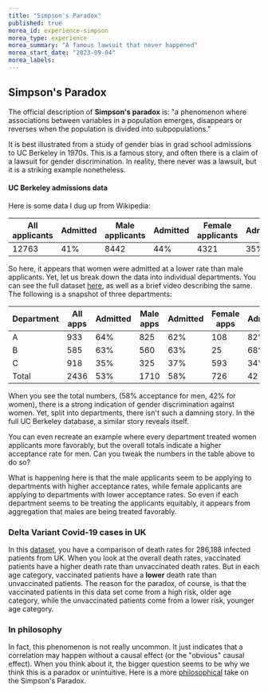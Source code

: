 ```yaml
---
title: "Simpson's Paradox"
published: true
morea_id: experience-simpson
morea_type: experience
morea_summary: "A famous lawsuit that never happened"
morea_start_date: "2023-09-04"
morea_labels:
---
```


## Simpson's Paradox

The official description of __Simpson's paradox__ is: "a phenomenon
where associations between variables in a population emerges,
disappears or reverses when the population is divided into
subpopulations."

It is best illustrated from a study of gender bias in grad school
admissions to UC Berkeley in 1970s. This is a famous story, and often
there is a claim of a lawsuit for gender discrimination. In reality,
there never was a lawsuit, but it is a striking example nonetheless.

#### UC Berkeley admissions data
Here is some data I dug up from Wikipedia:

| All applicants| Admitted | Male applicants| Admitted | Female applicants| Admitted |
|---|---|---|---|----|----|
| 12763 | 41% | 8442 | 44% | 4321 | 35% |

So here, it appears that women were admitted at a lower rate than male applicants. Yet, let us break down the data into individual departments. You can see the
full dataset [here](https://discovery.cs.illinois.edu/dataset/berkeley), as well as a brief video describing the same. The following is a snapshot of three departments:

| Department | All apps | Admitted | Male apps | Admitted | Female apps | Admitted |
|---|---|---|---|---|----|----|
| A | 933 | 64% | 825 | 62%| 108 | 82%|
| B | 585 | 63% | 560 | 63%| 25 | 68%|
| C | 918 | 35% | 325 | 37%| 593| 34% |
| Total | 2436 | 53% | 1710 | 58% | 726 | 42 %|

When you see the total numbers, (58% acceptance for men, 42% for women), there
is a strong indication of gender discrimination against women. Yet, split into departments, there isn't such a damning story. In the full UC Berkeley database,
a similar story reveals itself. 

You can even recreate an example where every department treated women
applicants more favorably, but the overall totals indicate a higher
acceptance rate for men. Can you tweak the numbers in the table above to do so?

What is happening here is that the male applicants seem to be applying to departments with higher acceptance rates, while female applicants are applying to departments with lower acceptance rates. So even if each department seems to be treating the applicants equitably, it appears from aggregation that males are being
treated favorably. 

### Delta Variant Covid-19 cases in UK

In this [dataset](https://www.openintro.org/data/index.php?data=simpsons_paradox_covid), you have a comparison of death rates for 286,188 infected patients from UK. When you look at the overall death rates, vaccinated patients have
a higher death rate than unvaccinated death rates. But in each age category, vaccinated patients have a __lower__ death rate than unvaccinated patients. The reason for the paradox, of course, is that the vaccinated patients in this data set
come from a high risk, older age category, while the unvaccinated patients come from a lower risk, younger age category. 

### In philosophy

In fact, this phenomenon is not really uncommon. It just indicates
that a correlation may happen without a causal effect (or the
"obvious" causal effect). When you think about it, the bigger question
seems to be why we think this is a paradox or unintuitive. Here is a
more
[philosophical](https://plato.stanford.edu/entries/paradox-simpson/)
take on the Simpson's Paradox.
